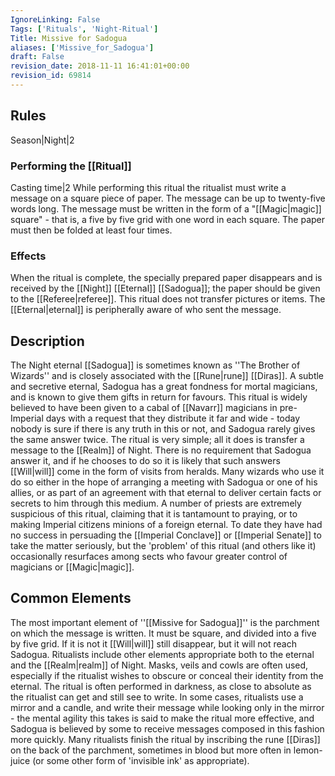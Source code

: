 ```yaml
---
IgnoreLinking: False
Tags: ['Rituals', 'Night-Ritual']
Title: Missive for Sadogua
aliases: ['Missive_for_Sadogua']
draft: False
revision_date: 2018-11-11 16:41:01+00:00
revision_id: 69814
---
```


## Rules
Season|Night|2
### Performing the [[Ritual]]
Casting time|2 While performing this ritual the ritualist must write a message on a square piece of paper. The message can be up to twenty-five words long. The message must be written in the form of a "[[Magic|magic]] square" - that is, a five by five grid with one word in each square. The paper must then be folded at least four times.
### Effects
When the ritual is complete, the specially prepared paper disappears and is received by the [[Night]] [[Eternal]] [[Sadogua]]; the paper should be given to the [[Referee|referee]]. 
This ritual does not transfer pictures or items.
The [[Eternal|eternal]] is peripherally aware of who sent the message.
## Description
The Night eternal [[Sadogua]] is sometimes known as ''The Brother of Wizards'' and is closely associated with the [[Rune|rune]] [[Diras]]. A subtle and secretive eternal, Sadogua has a great fondness for mortal magicians, and is known to give them gifts in return for favours. This ritual is widely believed to have been given to a cabal of [[Navarr]] magicians in pre-Imperial days with a request that they distribute it far and wide - today nobody is sure if there is any truth in this or not, and Sadogua rarely gives the same answer twice.
The ritual is very simple; all it does is transfer a message to the [[Realm]] of Night. There is no requirement that Sadogua answer it, and if he chooses to do so it is likely that such answers [[Will|will]] come in the form of visits from heralds. Many wizards who use it do so either in the hope of arranging a meeting with Sadogua or one of his allies, or as part of an agreement with that eternal to deliver certain facts or secrets to him through this medium.
A number of priests are extremely suspicious of this ritual, claiming that it is tantamount to praying, or to making Imperial citizens minions of a foreign eternal. To date they have had no success in persuading the [[Imperial Conclave]] or [[Imperial Senate]] to take the matter seriously, but the 'problem' of this ritual (and others like it) occasionally resurfaces among sects who favour greater control of magicians or [[Magic|magic]].
## Common Elements
The most important element of ''[[Missive for Sadogua]]'' is the parchment on which the message is written. It must be square, and divided into a five by five grid. If it is not it [[Will|will]] still disappear, but it will not reach Sadogua. Ritualists include other elements appropriate both to the eternal and the [[Realm|realm]] of Night. Masks, veils and cowls are often used, especially if the ritualist wishes to obscure or conceal their identity from the eternal. The ritual is often performed in darkness, as close to absolute as the ritualist can get and still see to write. In some cases, ritualists use a mirror and a candle, and write their message while looking only in the mirror - the mental agility this takes is said to make the ritual more effective, and Sadogua is believed by some to receive messages composed in this fashion more quickly.
Many ritualists finish the ritual by inscribing the rune [[Diras]] on the back of the parchment, sometimes in blood but more often in lemon-juice (or some other form of 'invisible ink' as appropriate).